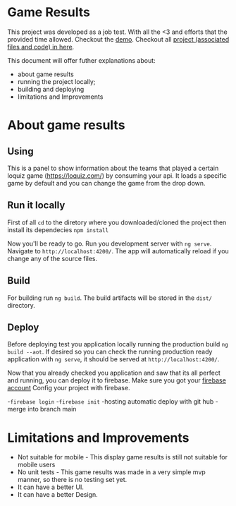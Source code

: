 # Game Results

This project was developed as a job test. With all the <3 and efforts that the provided time allowed.
Checkout the [demo](https://loquiz-game-results.web.app/).
Checkout all [project (associated files and code) in here](https://github.com/ERossatto/loquiz-game-results).

This document will offer futher explanations about:
- about game results
- running the project locally;
- building and deploying
- limitations and Improvements

# About game results
## Using
This is a panel to show information about the teams that played a certain loquiz game (https://loquiz.com/) by consuming your api.
It loads a specific game by default and you can change the game from the drop down.

## Run it locally
First of all `cd` to the diretory where you downloaded/cloned the project then install its dependecies `npm install`

Now you'll be ready to go. Run you development server with `ng serve`. Navigate to `http://localhost:4200/`. 
The app will automatically reload if you change any of the source files.

## Build

For building run `ng build`. The build artifacts will be stored in the `dist/` directory.

## Deploy

Before deploying test you application locally running  the production build `ng build --aot`. 
If desired so you can check the running production ready application with `ng serve`, it should be served at `http://localhost:4200/`.

Now that you already checked you application and saw that its all perfect and running, you can deploy it to firebase. 
Make sure you got your [firebase account](https://console.firebase.google.com/) 
Config your project with firebase.

-`firebase login`
-`firebase init`
-hosting automatic deploy with git hub
-merge into branch main

# Limitations and Improvements
- Not suitable for mobile - This display game results is still not suitable for mobile users
- No unit tests - This game results was made in a very simple mvp manner, so there is no testing set yet.
- It can have a better UI.
- It can have a better Design. 
